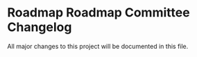 # Roadmap Roadmap Committee Changelog

All major changes to this project will be documented in this file.
